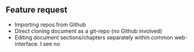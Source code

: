 ## Feature request

- Importing repos from Github
- Direct cloning document as a git-repo (no Github involved)
- Editing document sections/chapters separately within common web-interface.
  I see no